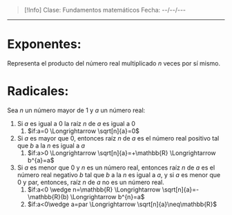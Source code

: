 >[!Info]
>Clase: Fundamentos matemáticos
>Fecha: --/--/---

---
# Exponentes:
Representa el producto del número real multiplicado $n$ veces por sí mismo.
# Radicales:
Sea $n$ un número mayor de 1 y $a$ un número real:
1) Si $a$ es igual a $0$ la raíz $n$ de $a$ es igual a $0$
	1) $if:a=0 \Longrightarrow \sqrt[n]{a}=0$
2) Si $a$ es mayor que $0$, entonces raíz $n$ de $a$ es el número real positivo tal que $b$ a la $n$ es igual a $a$
	1) $if:a>0 \Longrightarrow \sqrt[n]{a}=+\mathbb{R} \Longrightarrow b^{a}=a$
3) Si $a$ es menor que $0$ y $n$ es un número real, entonces raíz $n$ de $a$ es el número real negativo $b$ tal que $b$ a la $n$ es igual a $a$, y si $a$ es menor que $0$ y par, entonces, raíz $n$ de $a$ no es un número real.
	1) $if:a<0 \wedge n=\mathbb{R} \Longrightarrow \sqrt[n]{a}=-\mathbb{R}(b) \Longrightarrow b^{n}=a$
	2) $if:a<0\wedge a=par \Longrightarrow \sqrt[n]{a}\neq\mathbb{R}$